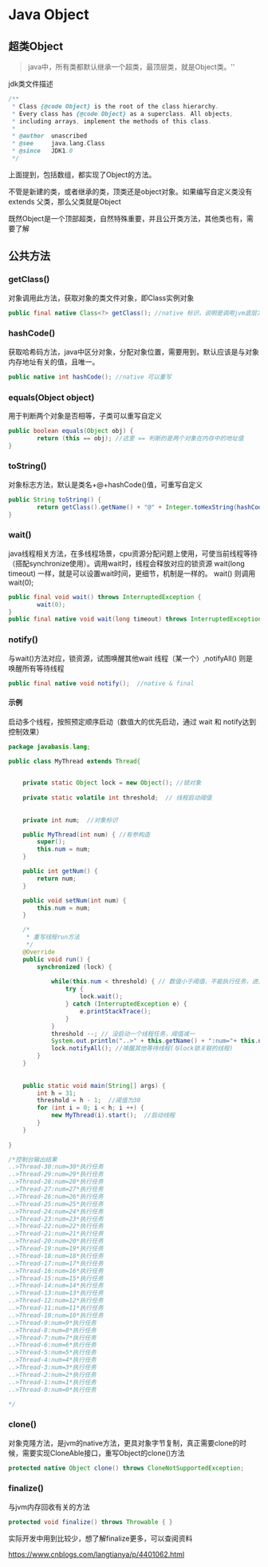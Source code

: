 # Java Object  

## 超类Object

> java中，所有类都默认继承一个超类，最顶层类，就是Object类。''

jdk类文件描述
```java
/**
 * Class {@code Object} is the root of the class hierarchy.
 * Every class has {@code Object} as a superclass. All objects,
 * including arrays, implement the methods of this class.
 *
 * @author  unascribed
 * @see     java.lang.Class
 * @since   JDK1.0
 */
```
上面提到，包括数组，都实现了Object的方法。

不管是新建的类，或者继承的类，顶类还是object对象。如果编写自定义类没有 extends 父类，那么父类就是Object

既然Object是一个顶部超类，自然特殊重要，并且公开类方法，其他类也有，需要了解



## 公共方法
### getClass()

对象调用此方法，获取对象的类文件对象，即Class实例对象
```java
public final native Class<?> getClass(); //native 标识，说明是调用jvm底层方法(C语言) final
```


### hashCode()

获取哈希码方法，java中区分对象，分配对象位置，需要用到，默认应该是与对象内存地址有关的值，且唯一。
```java
public native int hashCode(); //native 可以重写
```

### equals(Object object)

用于判断两个对象是否相等，子类可以重写自定义

```java
public boolean equals(Object obj) {
        return (this == obj); //这里 == 判断的是两个对象在内存中的地址值
}
```



### toString()

对象标志方法，默认是类名+@+hashCode()值，可重写自定义

```java
public String toString() {
        return getClass().getName() + "@" + Integer.toHexString(hashCode());
}
```



### wait()

java线程相关方法，在多线程场景，cpu资源分配问题上使用，可使当前线程等待
（搭配synchronize使用）。调用wait时，线程会释放对应的锁资源
wait(long timeout) 一样，就是可以设置wait时间，更细节，机制是一样的。 wait() 则调用 wait(0);
```java
public final void wait() throws InterruptedException {
        wait(0);
}	
public final native void wait(long timeout) throws InterruptedException; //native & final
```

### notify()

与wait()方法对应，锁资源，试图唤醒其他wait 线程（某一个）,notifyAll() 则是唤醒所有等待线程

```java
public final native void notify();  //native & final
```



#### 示例

启动多个线程，按照预定顺序启动（数值大的优先启动，通过 wait 和 notify达到控制效果）

```java
package javabasis.lang;

public class MyThread extends Thread{

	
	private static Object lock = new Object(); //锁对象
	
	private static volatile int threshold;  // 线程启动阈值
	
	
	private int num;  //对象标识

	public MyThread(int num) { //有参构造
		super();
		this.num = num;
	}

	public int getNum() {
		return num;
	}

	public void setNum(int num) {
		this.num = num;
	}

	/*
	 * 重写线程run方法
	 */
	@Override
	public void run() {
		synchronized (lock) {
			
			while(this.num < threshold) { // 数值小于阈值，不能执行任务，进入等待状态
				try {
					lock.wait();
				} catch (InterruptedException e) {
					e.printStackTrace();
				}
			}
			threshold --; // 没启动一个线程任务，阈值减一
			System.out.println("..>" + this.getName() + ":num="+ this.num +"*执行任务");
			lock.notifyAll(); //唤醒其他等待线程(与lock锁关联的线程)
		}
	}
	
	
	public static void main(String[] args) {
		int h = 31; 
		threshold = h - 1;  //阈值为30
		for (int i = 0; i < h; i ++) {
			new MyThread(i).start();  //启动线程
		}
	}
	
}

/*控制台输出结果
..>Thread-30:num=30*执行任务
..>Thread-29:num=29*执行任务
..>Thread-28:num=28*执行任务
..>Thread-27:num=27*执行任务
..>Thread-26:num=26*执行任务
..>Thread-25:num=25*执行任务
..>Thread-24:num=24*执行任务
..>Thread-23:num=23*执行任务
..>Thread-22:num=22*执行任务
..>Thread-21:num=21*执行任务
..>Thread-20:num=20*执行任务
..>Thread-19:num=19*执行任务
..>Thread-18:num=18*执行任务
..>Thread-17:num=17*执行任务
..>Thread-16:num=16*执行任务
..>Thread-15:num=15*执行任务
..>Thread-14:num=14*执行任务
..>Thread-13:num=13*执行任务
..>Thread-12:num=12*执行任务
..>Thread-11:num=11*执行任务
..>Thread-10:num=10*执行任务
..>Thread-9:num=9*执行任务
..>Thread-8:num=8*执行任务
..>Thread-7:num=7*执行任务
..>Thread-6:num=6*执行任务
..>Thread-5:num=5*执行任务
..>Thread-4:num=4*执行任务
..>Thread-3:num=3*执行任务
..>Thread-2:num=2*执行任务
..>Thread-1:num=1*执行任务
..>Thread-0:num=0*执行任务

*/
```



### clone()

对象克隆方法，是jvm的native方法，更具对象字节复制，真正需要clone的时候，需要实现CloneAble接口，重写Object的clone()方法

```java
protected native Object clone() throws CloneNotSupportedException;  
```



### finalize()

与jvm内存回收有关的方法

```java
protected void finalize() throws Throwable { }
```



实际开发中用到比较少，想了解finalize更多，可以查阅资料

https://www.cnblogs.com/langtianya/p/4401062.html